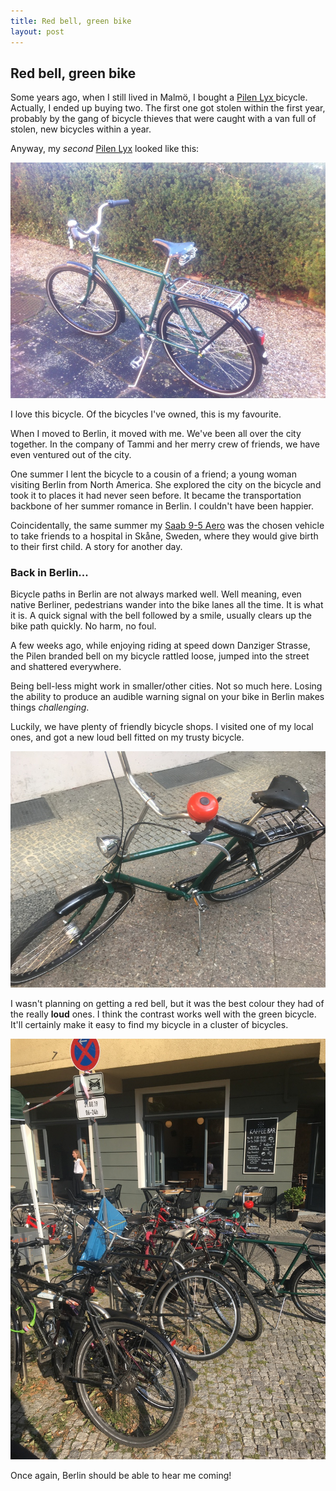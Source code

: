 ```yaml
---
title: Red bell, green bike
layout: post
---
```

## Red bell, green bike

Some years ago, when I still lived in Malmö, I bought a [Pilen Lyx ][pilen-lyx] bicycle. Actually, I ended up buying two. The first one got stolen within the first year, probably by the gang of bicycle thieves that were caught with a van full of stolen, new bicycles within a year.

Anyway, my *second* [Pilen Lyx][pilen-lyx] looked like this:

![My nearly new pilen bicycle][1]

I love this bicycle. Of the bicycles I've owned, this is my favourite.

When I moved to Berlin, it moved with me. We've been all over the city together. In the company of Tammi and her merry crew of friends, we have even ventured out of the city.

One summer I lent the bicycle to a cousin of a friend; a young woman visiting Berlin from North America. She explored the city on the bicycle and took it to places it had never seen before. It became the transportation backbone of her summer romance in Berlin. I couldn't have been happier.

Coincidentally, the same summer my [Saab 9-5 Aero][aero] was the chosen vehicle to take friends to a hospital in Skåne, Sweden, where they would give birth to their first child. A story for another day.

### Back in Berlin...

Bicycle paths in Berlin are not always marked well. Well meaning, even native Berliner, pedestrians wander into the bike lanes all the time. It is what it is. A quick signal with the bell followed by a smile, usually clears up the bike path quickly. No harm, no foul.

A few weeks ago, while enjoying riding at speed down Danziger Strasse, the Pilen branded bell on my bicycle rattled loose, jumped into the street and shattered everywhere.

Being bell-less might work in smaller/other cities. Not so much here. Losing the ability to produce an audible warning signal on your bike in Berlin makes things *challenging*.

Luckily, we have plenty of friendly bicycle shops. I visited one of my local ones, and got a new loud bell fitted on my trusty bicycle.

![Red bell, green bike][2]

I wasn't planning on getting a red bell, but it was the best colour they had of the really **loud** ones. I think the contrast works well with the green bicycle. It'll certainly make it easy to find my bicycle in a cluster of bicycles.

![Red bell stands out in a group of bicycles][3]

Once again, Berlin should be able to hear me coming!

[aero]: https://en.wikipedia.org/wiki/Saab_9-5#Aero
[pilen-lyx]: https://www.pilencykel.se/en/pilen-lyx-gents-duragreen-brooks-b66-brown/
[1]: /images/2019-08-31/1-800.jpg
[2]: /images/2019-08-31/2-800.jpg
[3]: /images/2019-08-31/3-800.jpg

